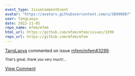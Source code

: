 ```yaml
---
event_type: IssueCommentEvent
avatar: "https://avatars.githubusercontent.com/u/3899608?"
user: TangLaoya
date: 2022-11-05
repo_name: mfem/mfem
html_url: https://github.com/mfem/mfem/issues/3299
repo_url: https://github.com/mfem/mfem
---
```


<a href='https://github.com/TangLaoya' target='_blank'>TangLaoya</a> commented on issue <a href='https://github.com/mfem/mfem/issues/3299' target='_blank'>mfem/mfem#3299</a>.

<small>That's great, thank you very much!...</small>

<a href='https://github.com/mfem/mfem/issues/3299' target='_blank'>View Comment</a>